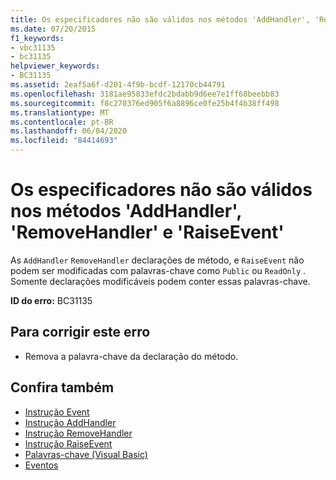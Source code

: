 ```yaml
---
title: Os especificadores não são válidos nos métodos 'AddHandler', 'RemoveHandler' e 'RaiseEvent'
ms.date: 07/20/2015
f1_keywords:
- vbc31135
- bc31135
helpviewer_keywords:
- BC31135
ms.assetid: 2eaf5a6f-d201-4f9b-bcdf-12170cb44791
ms.openlocfilehash: 3181ae95833efdc2bdabb9d6ee7e1ff68beebb83
ms.sourcegitcommit: f8c270376ed905f6a8896ce0fe25b4f4b38ff498
ms.translationtype: MT
ms.contentlocale: pt-BR
ms.lasthandoff: 06/04/2020
ms.locfileid: "84414693"
---
```

# <a name="specifiers-are-not-valid-on-addhandler-removehandler-and-raiseevent-methods"></a>Os especificadores não são válidos nos métodos 'AddHandler', 'RemoveHandler' e 'RaiseEvent'
As `AddHandler` `RemoveHandler` declarações de método, e `RaiseEvent` não podem ser modificadas com palavras-chave como `Public` ou `ReadOnly` . Somente declarações modificáveis podem conter essas palavras-chave.  
  
 **ID do erro:** BC31135  
  
## <a name="to-correct-this-error"></a>Para corrigir este erro  
  
- Remova a palavra-chave da declaração do método.  
  
## <a name="see-also"></a>Confira também

- [Instrução Event](../language-reference/statements/event-statement.md)
- [Instrução AddHandler](../language-reference/statements/addhandler-statement.md)
- [Instrução RemoveHandler](../language-reference/statements/removehandler-statement.md)
- [Instrução RaiseEvent](../language-reference/statements/raiseevent-statement.md)
- [Palavras-chave (Visual Basic)](../language-reference/keywords/index.md)
- [Eventos](../programming-guide/language-features/events/index.md)
